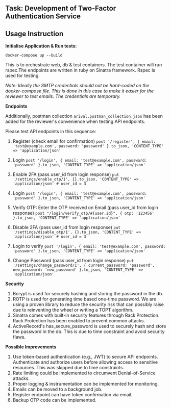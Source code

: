 ## Task: Development of Two-Factor Authentication Service

  

## Usage Instruction

**Initialise Application & Run tests:**

  

`docker-compose up --build`

This is to orchestrate web, db & test containers. The test container will run rspec.The endpoints are written in ruby on Sinatra framework. Rspec is used for testing.

*Note: Ideally the SMTP credentials should not be hard-coded on the docker-compose file. This is done in this case to make it easier for the reviewer to test emails. The credentials are temporary.*

  

**Endpoints**

Additionally, postman collection `arival.postman_collection.json` has been added for the reviewer's convenience when testing API endpoints.


Please test API endpoints in this sequence:

1. Register (check email for confirmation)
`post '/register', { email: 'test@example.com', password: 'password' }.to_json, 'CONTENT_TYPE' => 'application/json'`
    
2. Login
`post '/login', { email: 'test@example.com', password: 'password' }.to_json, 'CONTENT_TYPE' => 'application/json'`

3. Enable 2FA (pass user_id from login response)
`put '/settings/enable_otp/1', {}.to_json, 'CONTENT_TYPE' => 'application/json' # user_id = 3`

4. Login
`post '/login', { email: 'test@example.com', password: 'password' }.to_json, 'CONTENT_TYPE' => 'application/json'`

5. Verify OTP: Enter the OTP received on Email (pass user_id from login response)
`post "/login/verify_otp/#{user.id}", { otp: '123456' }.to_json, 'CONTENT_TYPE' => 'application/json'`

6. Disable 2FA (pass user_id from login response)
`put '/settings/disable_otp/1', {}.to_json, 'CONTENT_TYPE' => 'application/json' # user_id = 3`

7. Login to verify
`post '/login', { email: 'test@example.com', password: 'password' }.to_json, 'CONTENT_TYPE' => 'application/json'`

8. Change Password (pass user_id from login response)
`put '/settings/change_password/1', { current_password: 'password', new_password: 'new_password' }.to_json, 'CONTENT_TYPE' => 'application/json'`

  

**Security**

1. Bcrypt is used for securely hashing and storing the password in the db.
2. ROTP is used for generating time based one-time password. We are using a proven library to reduce the security risk that can possibly raise due to reinventing the wheel or writing a TOPT algorithm.
3. Sinatra comes with built-in security features through Rack Protection. Rack Protection has been enabled to prevent common attacks.
4. ActiveRecord's has_secure_password is used to securely hash and store the password in the db. This is due to time constraint and avoid security flaws.

  
  

**Possible Improvements**

1. Use token-based authentication (e.g., JWT) to secure API endpoints. Authenticate and authorize users before allowing access to sensitive resources. This was skipped due to time constraints.
2. Rate limiting could be implemented to circumvent Denial-of-Service attacks.
3. Proper logging & instrumentation can be implemented for monitoring.
4. Emails can be moved to a background job.
5. Register endpoint can have token confirmation via email.
6. Backup OTP code can be implemented.

